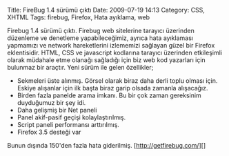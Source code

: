 Title: FireBug 1.4 sürümü çıktı
Date: 2009-07-19 14:13
Category: CSS, XHTML
Tags: firebug, Firefox, Hata ayıklama, web

Firebug 1.4 sürümü çıktı. Firebug web sitelerine tarayıcı üzerinden
düzenleme ve denetleme yapabileceğimiz, ayrıca hata ayıklaması yapmamızı
ve network hareketlerini izlememizi sağlayan güzel bir Firefox
eklentisidir. HTML, CSS ve javascript kodlarına tarayıcı üzerinden
etkileşimli olarak müdahale etme olanağı sağladığı için biz web kod
yazarları için bulunmaz bir araçtır. Yeni sürüm ile gelen özellikler;

-   Sekmeleri üste alınmış. Görsel olarak biraz daha derli toplu olması
    için. Eskiye alışanlar için ilk başta biraz garip olsada zamanla
    alışacağız.
-   Birden fazla panelde arama imkanı. Bu bir çok zaman gereksinim
    duyduğumuz bir şey idi.
-   Daha gelişmiş bir Net paneli
-   Panel akif-pasif geçişi kolaylaştırılmış.
-   Script paneli performansı arttırılmış.
-   Firefox 3.5 desteği var

Bunun dışında 150'den fazla hata giderilmiş. [http://getfirebug.com/][]

</p>

  [http://getfirebug.com/]: http://getfirebug.com/
